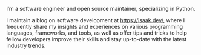 I’m a software engineer and open source maintainer, specializing in Python.

I maintain a blog on software development at https://isaak.dev/, where I frequently share my insights and experiences on various programming languages, frameworks, and tools, as well as offer tips and tricks to help fellow developers improve their skills and stay up-to-date with the latest industry trends.
